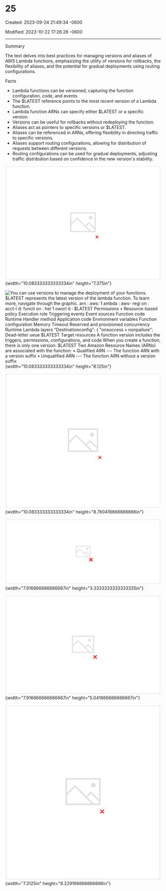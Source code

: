 # 25

Created: 2023-09-24 21:49:34 -0600

Modified: 2023-10-22 17:26:26 -0600

---

Summary

The text delves into best practices for managing versions and aliases of AWS Lambda functions, emphasizing the utility of versions for rollbacks, the flexibility of aliases, and the potential for gradual deployments using routing configurations.

Facts

- Lambda functions can be versioned, capturing the function configuration, code, and events.
- The $LATEST reference points to the most recent version of a Lambda function.
- Lambda function ARNs can specify either $LATEST or a specific version.
- Versions can be useful for rollbacks without redeploying the function.
- Aliases act as pointers to specific versions or $LATEST.
- Aliases can be referenced in ARNs, offering flexibility in directing traffic to specific versions.
- Aliases support routing configurations, allowing for distribution of requests between different versions.
- Routing configurations can be used for gradual deployments, adjusting traffic distribution based on confidence in the new version's stability.







![Versions You can use versions to manage the deployment of your functions. $LATEST represents the latest version of the lambda function. To learn more, navigate through the graphic. arn : aws : 1 ambda : aws-regi on : acct-i d : functi on : hel 1 oworl d: 2 $LATEST Version 1 version 2 ](../../../media/AWS-Developing-Serverless-Solutions-on-AWS-Module-7---Lambda-25-image1.png){width="10.083333333333334in" height="7.375in"}







![You can use versions to manage the deployment of your functions. $LATEST represents the latest version of the lambda function. To learn more, navigate through the graphic. arn : aws: 1 ambda : aws- regi on : acct-i d: functi on : hel 1 oworl d : $LATEST Permissions • Resource-based policy Execution role Triggering events Event sources Function code Runtime Handler method Application code Environment variables Function configuration Memory Timeout Reserved and provisioned concurrency Runtime Lambda layers "Destinationconfig": { "onsuccess • nonpailure": Dead-letter ueue $LATEST Target resources A function version includes the triggers, permissions, configurations, and code When you create a function, there is only one version: $LATEST Two Amazon Resource Names (ARNs) are associated with the function: • Qualified ARN --- The function ARN with a version suffix • Unqualified ARN --- The function ARN without a version suffix ](../../../media/AWS-Developing-Serverless-Solutions-on-AWS-Module-7---Lambda-25-image2.png){width="10.083333333333334in" height="8.125in"}



![Aliases You can create one or more aliases for your Lambda function. A Lambda alias is like a pointer to a specific function version. To learn more, choose each hotspot: arn : aws : 1 ambda : aws- regi on : acct-i d : functi on : hel 1 oworl d : TEST $ LATEST version Alias: 0 90 % CAI i as : 10% 1 version 2 DEV TEST Now that you know, how to use versions and aliases of lambda functions. In the following lesson, you will learn, best practices while running and testing a lambda function. ](../../../media/AWS-Developing-Serverless-Solutions-on-AWS-Module-7---Lambda-25-image3.png){width="10.083333333333334in" height="8.760416666666666in"}



![Alias to $LATEST version You can create an alias and associate it to any version of your function, including $LATEST. ](../../../media/AWS-Developing-Serverless-Solutions-on-AWS-Module-7---Lambda-25-image4.png){width="7.916666666666667in" height="3.3333333333333335in"}





![Aliases for different purposes A common use of aliases might be to have DEV and TEST aliases. When version 2 has been unit tested and is ready for broader testing, you can point the TEST alias at version 2 instead of version 1 . ](../../../media/AWS-Developing-Serverless-Solutions-on-AWS-Module-7---Lambda-25-image5.png){width="7.916666666666667in" height="5.041666666666667in"}



![Weighted Aliases With Lambda, you can also use alias routing to have an alias point to two versions, sending a percentage of traffic to each version. So, for example, when you first start using version 2 as your test version, you might only send a small portion of traffic to make sure there are no unexpected integration issues. Then, you could update the configuration to send 100% of traffic to version 2 when you are confident it is working as expected. ](../../../media/AWS-Developing-Serverless-Solutions-on-AWS-Module-7---Lambda-25-image6.png){width="7.3125in" height="8.229166666666666in"}








